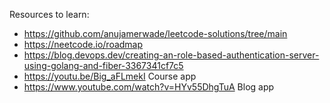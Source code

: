 Resources to learn:

- https://github.com/anujamerwade/leetcode-solutions/tree/main
- https://neetcode.io/roadmap
- https://blog.devops.dev/creating-an-role-based-authentication-server-using-golang-and-fiber-3367341cf7c5
- https://youtu.be/Big_aFLmekI Course app
- https://www.youtube.com/watch?v=HYv55DhgTuA Blog app
